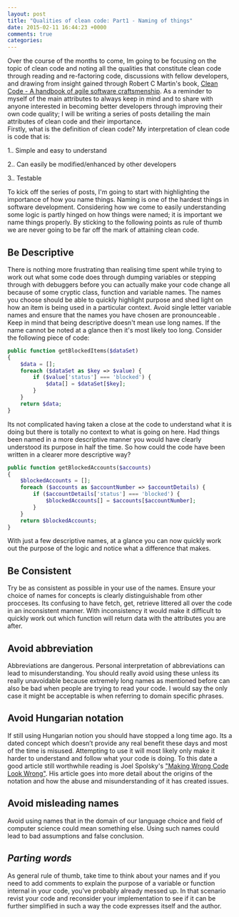 ```yaml
---
layout: post
title: "Qualities of clean code: Part1 - Naming of things"
date: 2015-02-11 16:44:23 +0000
comments: true
categories: 
---
```


Over the course of the months to come, Im going to be focusing on the topic of clean code and noting all the qualities that constitute clean code through reading and re-factoring code, discussions with fellow developers, and drawing from insight gained through Robert C Martin's book, [Clean Code - A handbook of agile software craftsmenship](http://www.amazon.co.uk/Clean-Code-Handbook-Software-Craftsmanship/dp/0132350882).
As a reminder to myself of the main attributes to always keep in mind and to share with anyone interested in becoming better developers through improving their own code quality; I will be writing a series of posts detailing the main attributes of clean code and their importance.  
Firstly, what is the definition of clean code? My interpretation of clean code is code that is:

   1.. Simple and easy to understand

   2.. Can easily be modified/enhanced by other developers

   3.. Testable

To kick off the series of posts, I'm going to start with highlighting the importance of how you name things.
Naming is one of the hardest things in software development. Considering how we come to easily understanding some logic is partly hinged on how things were named; it is important we name things properly. By sticking to the following points as rule of thumb we are never going to be far off the mark of attaining clean code.

## Be Descriptive
There is nothing more frustrating than realising time spent while trying to work out what some code does through dumping variables or stepping through with debuggers before you can actually make your code change all because of some cryptic class, function and variable names. The names you choose should be able to quickly highlight purpose and shed light on how an item is being used in a particular context. Avoid single letter variable names and ensure that the names you have chosen are pronounceable . Keep in mind that being descriptive doesn't mean use long names. If the name cannot be noted at a glance then it's most likely too long. 
Consider the following piece of code:

``` php
public function getBlockedItems($dataSet)
{
    $data = [];
    foreach ($dataSet as $key => $value) {
        if ($value['status'] === 'blocked') {
            $data[] = $dataSet[$key];
        }
    }
    return $data;
}
```

Its not complicated having taken a close at the code to understand what it is doing but there is totally no context to what is going on here. Had things been named in a more descriptive manner you would have clearly understood its purpose in half the time. So how could the code have been written in a clearer more descriptive way?

``` php
public function getBlockedAccounts($accounts)
{
    $blockedAccounts = [];
    foreach ($accounts as $accountNumber => $accountDetails) {
        if ($accountDetails['status'] === 'blocked') {
            $blockedAccounts[] = $accounts[$accountNumber];
        }
    }
    return $blockedAccounts;
}
```

With just a few descriptive names, at a glance you can now quickly work out the purpose of the logic and notice what a difference that makes.

## Be Consistent
Try be as consistent as possible in your use of the names. Ensure your choice of names for concepts is clearly distinguishable from other procceses.
Its confusing to have fetch, get, retrieve littered all over the code in an inconsistent manner. With inconsistency it would make it difficult to quickly work out which function will return data with the attributes you are after.

## Avoid abbreviation
Abbreviations are dangerous. Personal interpretation of abbreviations can lead to misunderstanding. You should really avoid using these unless its really unavoidable because extremely long names as mentioned before can also be bad when people are trying to read your code. I would say the only case it might be acceptable is when referring to domain specific phrases.

## Avoid Hungarian notation
If still using Hungarian notion you should have stopped a long time ago. Its a dated concept which doesn’t provide any real benefit these days and most of the time is misused. Attempting to use it will most likely only make it harder to understand and follow what your code is doing. 
To this date a good article still worthwhile reading is Joel Spolsky's ["Making Wrong Code Look Wrong"](http://www.joelonsoftware.com/articles/Wrong.html). His article goes into more detail about the origins of the notation and how the abuse and misunderstanding of it has created issues.

## Avoid misleading names
Avoid using names that in the domain of our language choice and field of computer science could mean something else. Using such names could lead to bad assumptions and false conclusion.

## *Parting words*
As general rule of thumb, take time to think about your names and if you need to add comments to explain the purpose of a variable or function internal in your code, you've probably already messed up. In that scenario revist your code and reconsider your implementation to see if it can be further simplified in such a way the code expresses itself and the author.